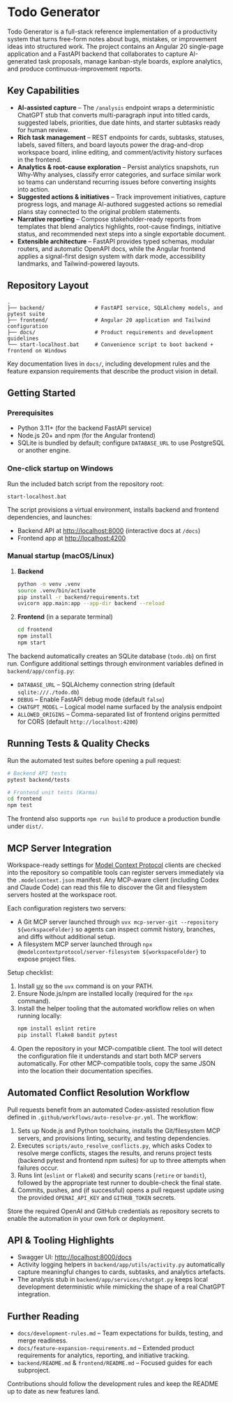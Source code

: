 # Todo Generator

Todo Generator is a full-stack reference implementation of a productivity system that turns
free-form notes about bugs, mistakes, or improvement ideas into structured work. The project
contains an Angular 20 single-page application and a FastAPI backend that collaborates to
capture AI-generated task proposals, manage kanban-style boards, explore analytics, and produce
continuous-improvement reports.

## Key Capabilities

- **AI-assisted capture** – The `/analysis` endpoint wraps a deterministic ChatGPT stub that
  converts multi-paragraph input into titled cards, suggested labels, priorities, due date
  hints, and starter subtasks ready for human review.
- **Rich task management** – REST endpoints for cards, subtasks, statuses, labels, saved
  filters, and board layouts power the drag-and-drop workspace board, inline editing, and
  comment/activity history surfaces in the frontend.
- **Analytics & root-cause exploration** – Persist analytics snapshots, run Why-Why analyses,
  classify error categories, and surface similar work so teams can understand recurring issues
  before converting insights into action.
- **Suggested actions & initiatives** – Track improvement initiatives, capture progress logs,
  and manage AI-authored suggested actions so remedial plans stay connected to the original
  problem statements.
- **Narrative reporting** – Compose stakeholder-ready reports from templates that blend
  analytics highlights, root-cause findings, initiative status, and recommended next steps into
  a single exportable document.
- **Extensible architecture** – FastAPI provides typed schemas, modular routers, and automatic
  OpenAPI docs, while the Angular frontend applies a signal-first design system with dark mode,
  accessibility landmarks, and Tailwind-powered layouts.

## Repository Layout

```
.
├── backend/                # FastAPI service, SQLAlchemy models, and pytest suite
├── frontend/               # Angular 20 application and Tailwind configuration
├── docs/                   # Product requirements and development guidelines
└── start-localhost.bat     # Convenience script to boot backend + frontend on Windows
```

Key documentation lives in `docs/`, including development rules and the feature expansion
requirements that describe the product vision in detail.

## Getting Started

### Prerequisites

- Python 3.11+ (for the backend FastAPI service)
- Node.js 20+ and npm (for the Angular frontend)
- SQLite is bundled by default; configure `DATABASE_URL` to use PostgreSQL or another engine.

### One-click startup on Windows

Run the included batch script from the repository root:

```
start-localhost.bat
```

The script provisions a virtual environment, installs backend and frontend dependencies, and
launches:

- Backend API at <http://localhost:8000> (interactive docs at `/docs`)
- Frontend app at <http://localhost:4200>

### Manual startup (macOS/Linux)

1. **Backend**
   ```bash
   python -m venv .venv
   source .venv/bin/activate
   pip install -r backend/requirements.txt
   uvicorn app.main:app --app-dir backend --reload
   ```

2. **Frontend** (in a separate terminal)
   ```bash
   cd frontend
   npm install
   npm start
   ```

The backend automatically creates an SQLite database (`todo.db`) on first run. Configure
additional settings through environment variables defined in `backend/app/config.py`:

- `DATABASE_URL` – SQLAlchemy connection string (default `sqlite:///./todo.db`)
- `DEBUG` – Enable FastAPI debug mode (default `false`)
- `CHATGPT_MODEL` – Logical model name surfaced by the analysis endpoint
- `ALLOWED_ORIGINS` – Comma-separated list of frontend origins permitted for CORS (default `http://localhost:4200`)

## Running Tests & Quality Checks

Run the automated test suites before opening a pull request:

```bash
# Backend API tests
pytest backend/tests

# Frontend unit tests (Karma)
cd frontend
npm test
```

The frontend also supports `npm run build` to produce a production bundle under `dist/`.

## MCP Server Integration

Workspace-ready settings for [Model Context Protocol](https://modelcontextprotocol.io/) clients are
checked into the repository so compatible tools can register servers immediately via the
`.modelcontext.json` manifest. Any MCP-aware client (including Codex and Claude Code) can read this
file to discover the Git and filesystem servers hosted at the workspace root.

Each configuration registers two servers:

- A Git MCP server launched through `uvx mcp-server-git --repository ${workspaceFolder}` so agents
  can inspect commit history, branches, and diffs without additional setup.
- A filesystem MCP server launched through
  `npx @modelcontextprotocol/server-filesystem ${workspaceFolder}` to expose project files.

Setup checklist:

1. Install [uv](https://docs.astral.sh/uv/getting-started/installation/) so the `uvx` command is on
   your PATH.
2. Ensure Node.js/npm are installed locally (required for the `npx` command).
3. Install the helper tooling that the automated workflow relies on when running locally:
   ```bash
   npm install eslint retire
   pip install flake8 bandit pytest
   ```
4. Open the repository in your MCP-compatible client. The tool will detect the configuration file it
   understands and start both MCP servers automatically. For other MCP-compatible tools, copy the same
   JSON into the location their documentation specifies.

## Automated Conflict Resolution Workflow

Pull requests benefit from an automated Codex-assisted resolution flow defined in
`.github/workflows/auto-resolve-pr.yml`. The workflow:

1. Sets up Node.js and Python toolchains, installs the Git/filesystem MCP servers, and provisions
   linting, security, and testing dependencies.
2. Executes `scripts/auto_resolve_conflicts.py`, which asks Codex to resolve merge conflicts, stages
   the results, and reruns project tests (backend pytest and frontend npm suites) for up to three
   attempts when failures occur.
3. Runs lint (`eslint` or `flake8`) and security scans (`retire` or `bandit`), followed by the
   appropriate test runner to double-check the final state.
4. Commits, pushes, and (if successful) opens a pull request update using the provided
   `OPENAI_API_KEY` and `GITHUB_TOKEN` secrets.

Store the required OpenAI and GitHub credentials as repository secrets to enable the automation in
your own fork or deployment.

## API & Tooling Highlights

- Swagger UI: <http://localhost:8000/docs>
- Activity logging helpers in `backend/app/utils/activity.py` automatically capture meaningful
  changes to cards, subtasks, and analytics artefacts.
- The analysis stub in `backend/app/services/chatgpt.py` keeps local development deterministic
  while mimicking the shape of a real ChatGPT integration.

## Further Reading

- `docs/development-rules.md` – Team expectations for builds, testing, and merge readiness.
- `docs/feature-expansion-requirements.md` – Extended product requirements for analytics,
  reporting, and initiative tracking.
- `backend/README.md` & `frontend/README.md` – Focused guides for each subproject.

Contributions should follow the development rules and keep the README up to date as new features
land.
